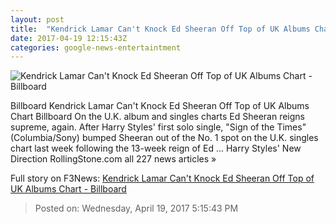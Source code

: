 ```yaml
---
layout: post
title:  "Kendrick Lamar Can't Knock Ed Sheeran Off Top of UK Albums Chart - Billboard"
date: 2017-04-19 12:15:43Z
categories: google-news-entertaintment
---
```


![Kendrick Lamar Can't Knock Ed Sheeran Off Top of UK Albums Chart - Billboard](http://www.billboard.com/files/media/01-Kendrick-Lamar-day-3-coachella-2017-billboard-1548.jpg)

Billboard Kendrick Lamar Can't Knock Ed Sheeran Off Top of UK Albums Chart Billboard On the U.K. album and singles charts Ed Sheeran reigns supreme, again. After Harry Styles' first solo single, "Sign of the Times" (Columbia/Sony) bumped Sheeran out of the No. 1 spot on the U.K. singles chart last week following the 13-week reign of Ed ... Harry Styles' New Direction RollingStone.com all 227 news articles »


Full story on F3News: [Kendrick Lamar Can't Knock Ed Sheeran Off Top of UK Albums Chart - Billboard](http://www.f3nws.com/n/MxKmfB)

> Posted on: Wednesday, April 19, 2017 5:15:43 PM
